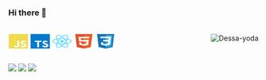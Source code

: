 ### Hi there 👋

<!-- <div>
  <a href="https://github.com/dessahenke">
  <img height="170em" src="https://github-readme-stats.vercel.app/api?username=dessahenke&show_icons=true&theme=dracula&include_all_commits=true&count_private=true"/>
  <img height="170em" src="https://github-readme-stats.vercel.app/api/top-langs/?username=dessahenke&layout=compact&theme=dracula"/> 
</div> -->
  
<div style="display: inline_block"><br>
  <img align="center" alt="Dessa-Js" height="30" width="40" src="https://raw.githubusercontent.com/devicons/devicon/master/icons/javascript/javascript-plain.svg">
  <img align="center" alt="Dessa-Ts" height="30" width="40" src="https://raw.githubusercontent.com/devicons/devicon/master/icons/typescript/typescript-plain.svg">
  <img align="center" alt="Dessa-React" height="30" width="40" src="https://raw.githubusercontent.com/devicons/devicon/master/icons/react/react-original.svg">
  <img align="center" alt="Dessa-HTML" height="30" width="40" src="https://raw.githubusercontent.com/devicons/devicon/master/icons/html5/html5-original.svg">
  <img align="center" alt="Dessa-CSS" height="30" width="40" src="https://raw.githubusercontent.com/devicons/devicon/master/icons/css3/css3-original.svg">
<!--   <img align="center" alt="Dessa-Python" height="30" width="40" src="https://github.com/devicons/devicon/blob/master/icons/swift/swift-original.svg">
  <img align="center" alt="Dessa-Java" height="30" width="40" src="https://github.com/devicons/devicon/blob/master/icons/java/java-plain.svg"> -->
  <img align="right" alt="Dessa-yoda" height="150" src="https://c.tenor.com/TdXGUNE47FgAAAAi/mandalorian-baby-yoda.gif">
</div>
  
##
  
<div> 
  <a href="https://www.instagram.com/dessahenke/" target="_blank"><img src="https://img.shields.io/badge/-Instagram-%23E4405F?style=for-the-badge&logo=instagram&logoColor=white" target="_blank"></a>
  <a href = "mailto:henkeandressa@gmail.com"><img src="https://img.shields.io/badge/-Gmail-%23333?style=for-the-badge&logo=gmail&logoColor=white" target="_blank"></a>
  <a href="https://www.linkedin.com/in/dessahenke/" target="_blank"><img src="https://img.shields.io/badge/-LinkedIn-%230077B5?style=for-the-badge&logo=linkedin&logoColor=white" target="_blank"></a> 
 
<!--   ![Snake animation](https://github.com/dessahenke/dessahenke/blob/output/github-contribution-grid-snake.svg) -->
</div>

